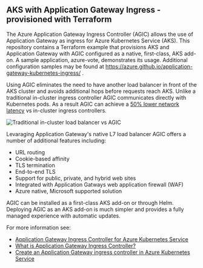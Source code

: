 ## AKS with Application Gateway Ingress - provisioned with Terraform 

The Azure Application Gateway Ingress Controller (AGIC) allows the use of Application Gateway as ingress for Azure Kubernetes Service (AKS). This repository contains a Terraform example that provisions AKS and Application Gateway with AGIC configured as a native, first-class, AKS add-on. A sample application, azure-vote, demonstrates its usage. Additional configuration samples may be found at https://azure.github.io/application-gateway-kubernetes-ingress/ .

Using AGIC eliminates the need to have another load balancer in front of the AKS cluster and avoids additional hops before requests reach AKS. Unlike a traditional in-cluster ingress controller AGIC communicates directly with Kubernetes pods. As a result AGIC can achieve a [50% lower network latency](https://azure.microsoft.com/en-ca/blog/application-gateway-ingress-controller-for-azure-kubernetes-service/) vs in-cluster ingress controllers. 

![Traditional in-cluster load balancer vs AGIC](https://azurecomcdn.azureedge.net/mediahandler/acomblog/media/Default/blog/ecb8b526-618f-4ae4-9b8d-990d3803d06b.png)

Levaraging Application Gateway's native L7 load balancer AGIC offers a number of additional features including:

* URL routing
* Cookie-based affinity
* TLS termination
* End-to-end TLS
* Support for public, private, and hybrid web sites
* Integrated with Application Gatways web application firewall (WAF)
* Azure native, Microsoft supported solution

AGIC can be installed as a first-class AKS add-on or through Helm. Deploying AGIC as an AKS add-on is much simpler and provides a fully managed experience with automatic updates. 

For more information see:

- [Application Gateway Ingress Controller for Azure Kubernetes Service](https://azure.microsoft.com/en-ca/blog/application-gateway-ingress-controller-for-azure-kubernetes-service/)
- [What is Application Gateway Ingress Controller?](https://docs.microsoft.com/en-us/azure/application-gateway/ingress-controller-overview)
- [Create an Application Gateway ingress controller in Azure Kubernetes Service](https://docs.microsoft.com/en-us/azure/developer/terraform/create-k8s-cluster-with-aks-applicationgateway-ingress)

